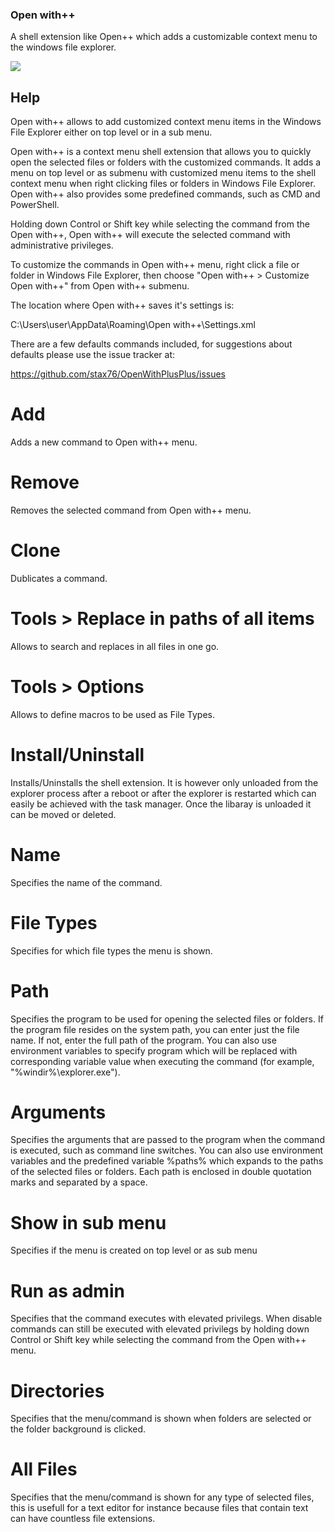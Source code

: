 ### Open with++

A shell extension like Open++ which adds a customizable context menu to the windows file explorer.

![](https://raw.githubusercontent.com/stax76/OpenWithPlusPlus/master/OpenWithPlusPlus.png)

## Help

Open with++ allows to add customized context menu items in the Windows File Explorer either on top level or in a sub menu.

Open with++ is a context menu shell extension that allows you to quickly open the selected files or folders with the customized commands. It adds a menu on top level or as submenu with customized menu items to the shell context menu when right clicking files or folders in Windows File Explorer. Open with++ also provides some predefined commands, such as CMD and PowerShell.

Holding down Control or Shift key while selecting the command from the Open with++, Open with++ will execute the selected command with administrative privileges.

To customize the commands in Open with++ menu, right click a file or folder in Windows File Explorer, then choose "Open with++ > Customize Open with++" from Open with++ submenu.

The location where Open with++ saves it's settings is:

C:\Users\user\AppData\Roaming\Open with++\Settings.xml

There are a few defaults commands included, for suggestions about defaults please use the issue tracker at:

https://github.com/stax76/OpenWithPlusPlus/issues

# Add

Adds a new command to Open with++ menu.

# Remove

Removes the selected command from Open with++ menu.

# Clone

Dublicates a command.

# Tools > Replace in paths of all items

Allows to search and replaces in all files in one go.

# Tools > Options

Allows to define macros to be used as File Types.

# Install/Uninstall

Installs/Uninstalls the shell extension. It is however only unloaded from the explorer process after a reboot or after the explorer is restarted which can easily be achieved with the task manager. Once the libaray is unloaded it can be moved or deleted.

# Name

Specifies the name of the command.

# File Types

Specifies for which file types the menu is shown.

# Path

Specifies the program to be used for opening the selected files or folders. If the program file resides on the system path, you can enter just the file name. If not, enter the full path of the program. You can also use environment variables to specify program which will be replaced with corresponding variable value when executing the command (for example, "%windir%\explorer.exe").

# Arguments

Specifies the arguments that are passed to the program when the command is executed, such as command line switches. You can also use environment variables and the predefined variable %paths% which expands to the paths of the selected files or folders. Each path is enclosed in double quotation marks and separated by a space.

# Show in sub menu

Specifies if the menu is created on top level or as sub menu

# Run as admin

Specifies that the command executes with elevated privilegs. When disable commands can still be executed with elevated privilegs by holding down Control or Shift key while selecting the command from the Open with++ menu.

# Directories

Specifies that the menu/command is shown when folders are selected or the folder background is clicked.

# All Files

Specifies that the menu/command is shown for any type of selected files, this is usefull for a text editor for instance because files that contain text can have countless file extensions.